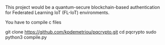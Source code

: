 This project would be a quantum-secure blockchain-based authentication for Federated Learning IoT (FL-IoT) environments.




You have to compile c files

git clone https://github.com/kpdemetriou/pqcrypto.git
cd pqcrypto
sudo python3 compile.py